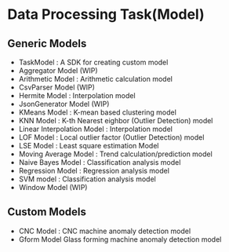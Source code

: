 Data Processing Task(Model)
================================

## Generic Models ##
   - TaskModel : A SDK for creating custom model 
   - Aggregator Model (WIP)
   - Arithmetic Model : Arithmetic calculation model
   - CsvParser Model (WIP)
   - Hermite Model : Interpolation model
   - JsonGenerator Model (WIP)
   - KMeans Model : K-mean based clustering model
   - KNN Model : K-th Nearest eighbor (Outlier Detection) model
   - Linear Interpolation Model : Interpolation model 
   - LOF Model : Local outlier factor (Outlier Detection) model
   - LSE Model : Least square estimation Model
   - Moving Average Model : Trend calculation/prediction model
   - Naive Bayes Model : Classification analysis model
   - Regression Model : Regression analysis model
   - SVM model : Classification analysis model
   - Window Model (WIP)
   
## Custom Models ##
   - CNC Model : CNC machine anomaly detection model
   - Gform Model Glass forming machine anomaly detection model

